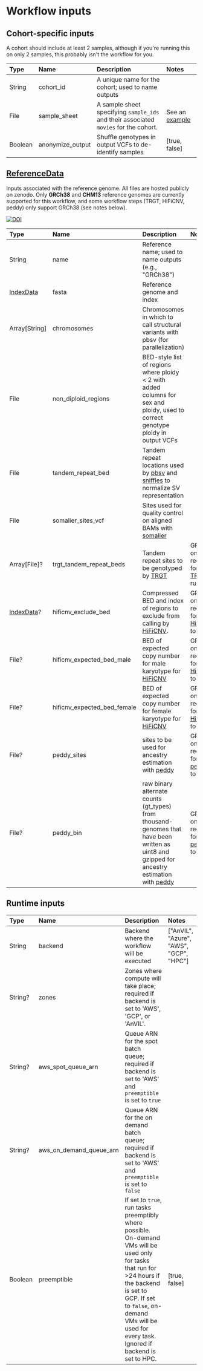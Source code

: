 # Workflow inputs

## Cohort-specific inputs

A cohort should include at least 2 samples, although if you're running this on only 2 samples, this probably isn't the workflow for you.

| Type | Name | Description | Notes |
| :- | :- | :- | :- |
| String | cohort_id | A unique name for the cohort; used to name outputs | |
| File | sample_sheet | A sample sheet specifying `sample_ids` and their associated `movies` for the cohort. | See an [example](examples/sample_sheet.tsv) |
| Boolean | anonymize_output | Shuffle genotypes in output VCFs to de-identify samples | \[true, false\] |

## [ReferenceData](workflows/humanwgs_structs.wdl)

Inputs associated with the reference genome. All files are hosted publicly on zenodo. Only **GRCh38** and **CHM13** reference genomes are currently supported for this workflow, and some workflow steps (TRGT, HiFiCNV, peddy) only support GRCh38 (see notes below).

[![DOI](https://zenodo.org/badge/DOI/10.5281/zenodo.10277930.svg)](https://doi.org/10.5281/zenodo.10277930)

| Type | Name | Description | Notes |
| :- | :- | :- | :- |
| String | name | Reference name; used to name outputs (e.g., "GRCh38") | |
| [IndexData](https://github.com/PacificBiosciences/wdl-common/blob/main/wdl/structs.wdl) | fasta | Reference genome and index | |
| Array[String] | chromosomes | Chromosomes in which to call structural variants with pbsv (for parallelization) | |
| File | non_diploid_regions | BED-style list of regions where ploidy < 2 with added columns for sex and ploidy, used to correct genotype ploidy in output VCFs | |
| File | tandem_repeat_bed | Tandem repeat locations used by [pbsv](https://github.com/PacificBiosciences/pbsv) and [sniffles](https://github.com/fritzsedlazeck/Sniffles) to normalize SV representation | |
| File | somalier_sites_vcf | Sites used for quality control on aligned BAMs with [somalier](https://github.com/brentp/somalier) | |
| Array[File]? | trgt_tandem_repeat_beds | Tandem repeat sites to be genotyped by [TRGT](https://github.com/PacificBiosciences/trgt) | GRCh38 only ; required for [TRGT](https://github.com/PacificBiosciences/trgt) to run |
| [IndexData](https://github.com/PacificBiosciences/wdl-common/blob/main/wdl/structs.wdl)? | hificnv_exclude_bed | Compressed BED and index of regions to exclude from calling by [HiFiCNV](https://github.com/PacificBiosciences/HiFiCNV). | GRCh38 only ; required for [HiFiCNV](https://github.com/PacificBiosciences/HiFiCNV) to run |
| File? | hificnv_expected_bed_male | BED of expected copy number for male karyotype for [HiFiCNV](https://github.com/PacificBiosciences/HiFiCNV) | GRCh38 only ; required for [HiFiCNV](https://github.com/PacificBiosciences/HiFiCNV) to run |
| File? | hificnv_expected_bed_female | BED of expected copy number for female karyotype for [HiFiCNV](https://github.com/PacificBiosciences/HiFiCNV) | GRCh38 only ; required for [HiFiCNV](https://github.com/PacificBiosciences/HiFiCNV) to run |
| File? | peddy_sites | sites to be used for ancestry estimation with [peddy](https://github.com/brentp/peddy) | GRCh38 only ; required for [peddy](https://github.com/brentp/peddy) to run |
| File? | peddy_bin |  raw binary alternate counts (gt_types) from thousand-genomes that have been written as uint8 and gzipped for ancestry estimation with [peddy](https://github.com/brentp/peddy) | GRCh38 only ; required for [peddy](https://github.com/brentp/peddy) to run |

## Runtime inputs

| Type | Name | Description | Notes |
| :- | :- | :- | :- |
| String | backend | Backend where the workflow will be executed | \["AnVIL", "Azure", "AWS", "GCP", "HPC"\] |
| String? | zones | Zones where compute will take place; required if backend is set to 'AWS', 'GCP', or 'AnVIL'. | |
| String? | aws_spot_queue_arn | Queue ARN for the spot batch queue; required if backend is set to 'AWS' and `preemptible` is set to `true` | |
| String? | aws_on_demand_queue_arn | Queue ARN for the on demand batch queue; required if backend is set to 'AWS' and `preemptible` is set to `false` | |
| Boolean | preemptible | If set to `true`, run tasks preemptibly where possible. On-demand VMs will be used only for tasks that run for >24 hours if the backend is set to GCP. If set to `false`, on-demand VMs will be used for every task. Ignored if backend is set to HPC. | \[true, false\] |
